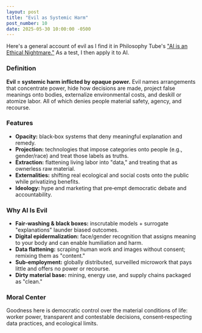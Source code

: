 ```yaml
---
layout: post
title: "Evil as Systemic Harm"
post_number: 10
date: 2025-05-30 10:00:00 -0500
---
```


Here's a general account of evil as I find it in Philosophy Tube's ["AI is an Ethical Nightmare."](https://www.youtube.com/watch?v=AaU6tI2pb3M&t=1s) As a test, I then apply it to AI.

### Definition
**Evil = systemic harm inflicted by opaque power.** Evil names arrangements that concentrate power, hide how decisions are made, project false meanings onto bodies, externalize environmental costs, and deskill or atomize labor. All of which denies people material safety, agency, and recourse.

### Features
- **Opacity:** black‑box systems that deny meaningful explanation and remedy.
- **Projection:** technologies that impose categories onto people (e.g., gender/race) and treat those labels as truths.
- **Extraction:** flattening living labor into "data," and treating that as ownerless raw material.
- **Externalities:** shifting real ecological and social costs onto the public while privatizing benefits.
- **Ideology:** hype and marketing that pre‑empt democratic debate and accountability.

### Why AI Is Evil
- **Fair‑washing & black boxes:** inscrutable models + surrogate "explanations" launder biased outcomes.
- **Digital epidermalization:** face/gender recognition that assigns meaning to your body and can enable humiliation and harm.
- **Data flattening:** scraping human work and images without consent; remixing them as "content."
- **Sub‑employment:** globally distributed, surveilled microwork that pays little and offers no power or recourse.
- **Dirty material base:** mining, energy use, and supply chains packaged as "clean."

### Moral Center
Goodness here is democratic control over the material conditions of life: worker power, transparent and contestable decisions, consent‑respecting data practices, and ecological limits.